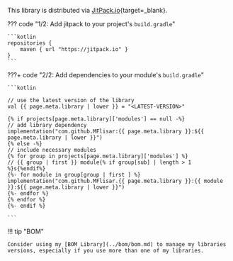 This library is distributed via [JitPack.io](https://jitpack.io/){target=_blank}.

??? code "1/2: Add jitpack to your project's `build.gradle`"

    ```kotlin
    repositories {
        maven { url "https://jitpack.io" }
    }
    ```

???+ code "2/2: Add dependencies to your module's `build.gradle`"

    ```kotlin

    // use the latest version of the library
    val {{ page.meta.library | lower }} = "<LATEST-VERSION>" 

    {% if projects[page.meta.library]['modules'] == null -%}
    // add library dependency
    implementation("com.github.MFlisar:{{ page.meta.library }}:${{ page.meta.library | lower }}")
    {% else -%}
    // include necessary modules
    {% for group in projects[page.meta.library]['modules'] %}
    // {{ group | first }} module{% if group[sub] | length > 1 %}s{%endif%}
    {%- for module in group[group | first ] %}
    implementation("com.github.MFlisar.{{ page.meta.library }}:{{ module }}:${{ page.meta.library | lower }}")
    {%- endfor %}
    {% endfor %}
    {%- endif %}
    
    ```

!!! tip "BOM"

    Consider using my [BOM Library](../bom/bom.md) to manage my libraries versions, especially if you use more than one of my libraries.